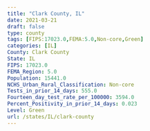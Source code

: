 ```yaml
---
title: "Clark County, IL"
date: 2021-03-21
draft: false
type: county
tags: [FIPS:17023.0,FEMA:5.0,Non-core,Green]
categories: [IL]
County: Clark County
State: IL
FIPS: 17023.0
FEMA_Region: 5.0
Population: 15441.0
NCHS_Urban_Rural_Classification: Non-core
Tests_in_prior_14_days: 555.0
Fourteen_day_test_rate_per_100000: 3594.0
Percent_Positivity_in_prior_14_days: 0.023
Level: Green
url: /states/IL/clark-county
---
```



